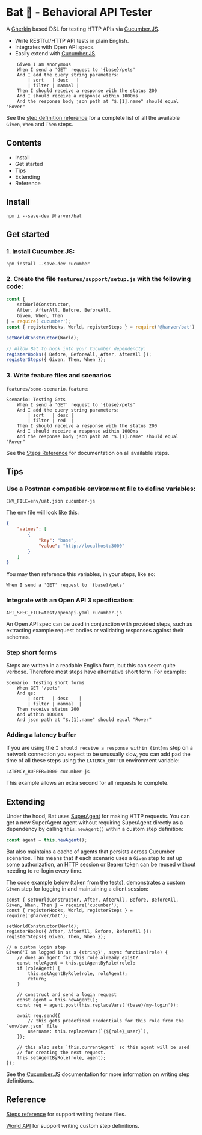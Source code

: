 Bat 🦇 - Behavioral API Tester
==============================

A [Gherkin](https://docs.cucumber.io/gherkin/) based DSL for testing HTTP APIs via [Cucumber.JS](https://github.com/cucumber/cucumber-js).

* Write RESTful/HTTP API tests in plain English.
* Integrates with Open API specs.
* Easily extend with [Cucumber.JS](https://github.com/cucumber/cucumber-js).

```gherkin
    Given I am anonymous
    When I send a 'GET' request to '{base}/pets'
    And I add the query string parameters:
        | sort   | desc   |
        | filter | mammal |
    Then I should receive a response with the status 200
    And I should receive a response within 1000ms
    And the response body json path at "$.[1].name" should equal "Rover"
```

See the [step definition reference](./docs/step-reference.md) for a complete
list of all the available `Given`, `When` and `Then` steps.

## Contents

 * Install
 * Get started
 * Tips
 * Extending
 * Reference

## Install

```
npm i --save-dev @harver/bat
```

## Get started

### 1. Install Cucumber.JS:

`npm install --save-dev cucumber`

### 2. Create the file `features/support/setup.js` with the following code:

```javascript
const {
    setWorldConstructor,
    After, AfterAll, Before, BeforeAll,
    Given, When, Then
} = require('cucumber');
const { registerHooks, World, registerSteps } = require('@harver/bat');

setWorldConstructor(World);

// Allow Bat to hook into your Cucumber dependencty:
registerHooks({ Before, BeforeAll, After, AfterAll });
registerSteps({ Given, Then, When });
```

### 3. Write feature files and scenarios

`features/some-scenario.feature`:

```gherkin
Scenario: Testing Gets
    When I send a 'GET' request to '{base}/pets'
    And I add the query string parameters:
        | sort   | desc |
        | filter | red  |
    Then I should receive a response with the status 200
    And I should receive a response within 1000ms
    And the response body json path at "$.[1].name" should equal "Rover"
```

See the [Steps Reference](./docs/step-reference.md) for documentation on all available steps.

## Tips

### Use a Postman compatible environment file to define variables:

`ENV_FILE=env/uat.json cucumber-js`

The env file will look like this:

```json
{
    "values": [
        {
            "key": "base",
            "value": "http://localhost:3000"
        }
    ]
}
```

You may then reference this variables, in your steps, like so:

```gerkhin
When I send a 'GET' request to '{base}/pets'
```

### Integrate with an Open API 3 specification:

`API_SPEC_FILE=test/openapi.yaml cucumber-js`

An Open API spec can be used in conjunction with provided steps, such as
extracting example request bodies or validating responses against their
schemas.

### Step short forms

Steps are written in a readable English form, but this can seem quite verbose. Therefore most steps have alternative short form. For example:

```gherkin
Scenario: Testing short forms
    When GET '/pets'
    And qs:
        | sort   | desc    |
        | filter | mammal  |
    Then receive status 200
    And within 1000ms
    And json path at "$.[1].name" should equal "Rover"
```

### Adding a latency buffer

If you are using the `I should receive a response within {int}ms` step on a network connection you expect to be unusually slow,
you can add pad the time of all these steps using the `LATENCY_BUFFER` environment variable:

`LATENCY_BUFFER=1000 cucumber-js`

This example allows an extra second for all requests to complete.

## Extending

Under the hood, Bat uses [SuperAgent](https://visionmedia.github.io/superagent/) for making HTTP requests. You can get a new SuperAgent agent without requiring SuperAgent directly as a dependency by calling `this.newAgent()` within a custom
step definition:

```js
const agent = this.newAgent();
```

Bat also maintains a cache of agents that persists across Cucumber scenarios. This
means that if each scenario uses a `Given` step to set up some authorization, an HTTP session or Bearer token can be reused without needing to re-login every time.

The code example below (taken from the tests), demonstrates a custom `Given` step
for logging in and maintaining a client session:

```gherkin
const { setWorldConstructor, After, AfterAll, Before, BeforeAll, Given, When, Then } = require('cucumber');
const { registerHooks, World, registerSteps } = require('@harver/bat');

setWorldConstructor(World);
registerHooks({ After, AfterAll, Before, BeforeAll });
registerSteps({ Given, Then, When });

// a custom login step
Given('I am logged in as a {string}', async function(role) {
    // does an agent for this role already exist?
    const roleAgent = this.getAgentByRole(role);
    if (roleAgent) {
        this.setAgentByRole(role, roleAgent);
        return;
    }

    // construct and send a login request
    const agent = this.newAgent();
    const req = agent.post(this.replaceVars('{base}/my-login'));

    await req.send({
        // this gets predefined credentials for this role from the `env/dev.json` file
        username: this.replaceVars(`{${role}_user}`),
    });

    // this also sets `this.currentAgent` so this agent will be used
    // for creating the next request.
    this.setAgentByRole(role, agent);
});
```

See the [Cucumber.JS](https://github.com/cucumber/cucumber-js/blob/master/docs/support_files/step_definitions.md) documentation for more information on writing step definitions.


## Reference

[Steps reference](./docs/step-reference.md) for support writing feature files.

[World API](./docs/world-api.md) for support writing custom step definitions.